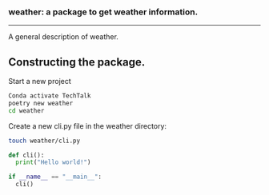 ### weather: a package to get weather information.
---

A general description of weather.

## Constructing the package.

Start a new project

```bash
Conda activate TechTalk
poetry new weather
cd weather
```

Create a new cli.py file in the weather directory:

```bash
touch weather/cli.py
```

```python
def cli():
  print("Hello world!")

if __name__ == "__main__":
  cli()
```